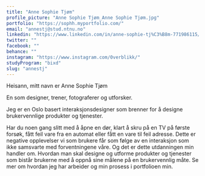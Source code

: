 ```yaml
---
title: "Anne Sophie Tjøm"
profile_picture: "Anne Sophie Tjøm_Anne Sophie Tjøm.jpg"
portfolio: "https://sophh.myportfolio.com/"
email: "annestj@stud.ntnu.no"
linkedin: "https://www.linkedin.com/in/anne-sophie-tj%C3%B8m-771986115/"
twitter: ""
facebook: ""
behance: ""
instagram: "https://www.instagram.com/0verblikk/"
studyProgram: "bixd"
slug: "annestj"
---
```


Heisann, mitt navn er Anne Sophie Tjøm

En som designer, trener, fotograferer og utforsker.

Jeg er en Oslo basert interaksjonsdesigner som brenner for å designe brukervennlige produkter og tjenester. 

Har du noen gang slitt med å åpne en dør, klart å skru på en TV på første forsøk, fått feil vare fra en automat eller fått en vare til feil adresse. Dette er negative opplevelser vi som brukere får som følge av en interaksjon som ikke samsvarte med forventningene våre. Og det er dette utdanningen min handler om. 
Hvordan man skal designe og utforme produkter og tjenester som bistår brukerne med å oppnå sine målene på en brukervennlig måte. Se mer om hvordan jeg har arbeider og min prosess i portfolioen min.
